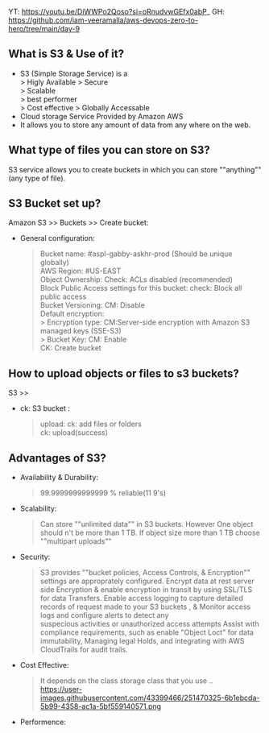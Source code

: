 YT: https://youtu.be/DiWWPo2Qoso?si=oRnudvwGEfx0abP_
GH: https://github.com/iam-veeramalla/aws-devops-zero-to-hero/tree/main/day-9

What is S3 & Use of it?
--------------
 
  * S3 (Simple Storage Service) is a   
        > Higly Available 
        > Secure  
        > Scalable  
        > best performer  
        > Cost effective
        > Globally Accessable
  * Cloud storage Service Provided by Amazon AWS
  * It allows you to store any amount of data from any where on the web. 

What type of files you can store on S3?
----------------

S3 service allows you to create buckets in which you can store ""anything""(any type of file).

S3 Bucket set up?
-------------

Amazon S3 >> Buckets >> Create bucket:    
  * General configuration:  
      > Bucket name: #aspl-gabby-askhr-prod (Should be unique globally)    
      > AWS Region: #US-EAST    
      > Object Ownership: Check: ACLs disabled (recommended)    
      > Block Public Access settings for this bucket: check: Block all public access  
      > Bucket Versioning: CM: Disable  
      > Default encryption:  
          > Encryption type: CM:Server-side encryption with Amazon S3 managed keys (SSE-S3)  
          > Bucket Key: CM: Enable  
      CK: Create bucket  

How to upload objects or files to s3 buckets?  
------------------ 
S3 >>      
  * ck: S3 bucket :    
      > upload: ck: add files or folders    
    ck: upload(success)   

Advantages of S3?
--------------

  * Availability & Durability:
      > 99.9999999999999 % reliable(11 9's)
     
  * Scalability:
      > Can store ""unlimited data"" in S3 buckets. However One object should n't be more than 1 TB.
      > If object size more than 1 TB choose ""multipart uploads""
  * Security:
      > S3 provides ""bucket policies, Access Controls, & Encryption"" settings are approprately configured.
      > Encrypt data at rest server side Encryption & enable encryption in transit by using SSL/TLS for data Transfers.
      > Enable access logging to capture detailed records of request made to your S3 buckets , & Monitor access logs and configure alerts to detect any  
        suspecious activities or unauthorized access attempts
      > Assist with compliance requirements, such as enable "Object Loct" for data immutability, Managing legal Holds, and integrating with AWS
        CloudTrails for audit trails.
  * Cost Effective:  
      > It depends on the class storage class that you use ..  
      https://user-images.githubusercontent.com/43399466/251470325-6b1ebcda-5b99-4358-ac1a-5bf559140571.png
      
  * Performence: 

